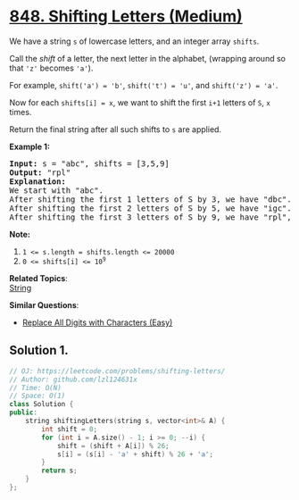 # [848. Shifting Letters (Medium)](https://leetcode.com/problems/shifting-letters/)

<p>We have a string <code>s</code> of lowercase letters, and an integer array <code>shifts</code>.</p>

<p>Call the <em>shift</em> of a letter, the next letter in the alphabet, (wrapping around so that <code>'z'</code> becomes <code>'a'</code>).&nbsp;</p>

<p>For example, <code>shift('a') = 'b'</code>, <code>shift('t') = 'u'</code>, and <code>shift('z') = 'a'</code>.</p>

<p>Now for each <code>shifts[i] = x</code>, we want to shift the first <code>i+1</code>&nbsp;letters of <code>S</code>, <code>x</code> times.</p>

<p>Return the final string&nbsp;after all such shifts to <code>s</code> are applied.</p>

<p><strong>Example 1:</strong></p>

<pre><strong>Input: </strong>s = "abc", shifts = [3,5,9]
<strong>Output: </strong>"rpl"
<strong>Explanation: </strong>
We start with "abc".
After shifting the first 1 letters of S by 3, we have "dbc".
After shifting the first 2 letters of S by 5, we have "igc".
After shifting the first 3 letters of S by 9, we have "rpl", the answer.
</pre>

<p><strong>Note:</strong></p>

<ol>
	<li><code>1 &lt;= s.length = shifts.length &lt;= 20000</code></li>
	<li><code>0 &lt;= shifts[i] &lt;= 10<sup>9</sup></code></li>
</ol>


**Related Topics**:  
[String](https://leetcode.com/tag/string/)

**Similar Questions**:
* [Replace All Digits with Characters (Easy)](https://leetcode.com/problems/replace-all-digits-with-characters/)

## Solution 1.

```cpp
// OJ: https://leetcode.com/problems/shifting-letters/
// Author: github.com/lzl124631x
// Time: O(N)
// Space: O(1)
class Solution {
public:
    string shiftingLetters(string s, vector<int>& A) {
        int shift = 0;
        for (int i = A.size() - 1; i >= 0; --i) {
            shift = (shift + A[i]) % 26;
            s[i] = (s[i] - 'a' + shift) % 26 + 'a';
        }
        return s;
    }
};
```